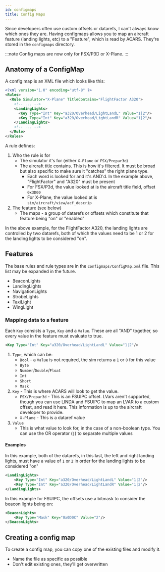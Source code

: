 ```yaml
---
id: configmaps
title: Config Maps
---
```


Since developers often use custom offsets or datarefs, I can't always know which ones they are. Having configmaps allows you to map an aircraft feature (landing lights, etc) to a "Feature", which is read by ACARS. They're stored in the `configmaps` directory.

:::note
Config maps are now only for FSX/P3D or X-Plane.
:::

## Anatomy of a ConfigMap

A config map is an XML file which looks like this:

```xml title=configmaps/FlightFactorA320.xml
<?xml version="1.0" encoding="utf-8" ?>
<Rules>
  <Rule Simulator="X-Plane" TitleContains="FlightFactor A320">
    <!-- ... -->
    <LandingLights>
      <Key Type="Int" Key="a320/Overhead/LightLandL" Value="1|2"/>
      <Key Type="Int" Key="a320/Overhead/LightLandR" Value="1|2"/>
    </LandingLights>
    <!-- ... -->
  </Rule>
</Rules>
```

A rule defines:

1. Who the rule is for
    - The simulator it's for (either `X-Plane` or `FSX/Prepar3d`)
    - The aircraft title contains. This is how it's filtered. It must be broad but also specific to make sure it "catches" the right plane type.
        - Each word is looked for and it's AND'd. In the example above, "FlightFactor" and "A320" must be present
        - For FSX/P3d, the value looked at is the aircraft title field, offset `0x3D00`
        - For X-Plane, the value looked at is `sim/aircraft/view/acf_descrip`
1. The feature (see below)
    - The maps - a group of datarefs or offsets which constitute that feature being "on" or "enabled"

In the above example, for the FlightFactor A320, the landing lights are controlled by two datarefs, both of which the values need to be 1 or 2 for the landing lights to be considered "on".

## Features

The base rules and rule types are in the `configmaps/ConfigMap.xml` file. This list may be expanded in the future.

- BeaconLights
- LandingLights
- NavigationLights
- StrobeLights
- TaxiLight
- WingLight

### Mapping data to a feature

Each `Key` consists a `Type`, `Key` and a `Value`. These are all "AND" together, so every value in the feature must evaluate to true.

```xml title=Example Rule
<Key Type="Int" Key="a320/Overhead/LightLandL" Value="1|2"/>
```

1. `Type`, which can be:
    - `Bool` - a `Value` is not required, the sim returns a `1` or `0` for this value
    - `Byte`
    - `Number`/`Double`/`Float`
    - `Int`
    - `Short`
    - `Mask`
2. `Key` - This is where ACARS will look to get the value. 
    - `FSX/Prepar3d` - This is an FSUIPC offset. LVars aren't supported, though you can use LINDA and FSUIPC to map an LVAR to a custom offset, and read it here. This information is up to the aircraft developer to provide.
    - `X-Plane` - This is a dataref value
3. `Value` 
    - This is what value to look for, in the case of a non-boolean type. You can use the OR operator (`|`) to separate multiple values

#### Examples

In this example, both of the datarefs, in this last, the left and right landing lights, must have a value of `1` or `2` in order for the landing lights to be considered "on"

```xml
<LandingLights>
    <Key Type="Int" Key="a320/Overhead/LightLandL" Value="1|2"/>
    <Key Type="Int" Key="a320/Overhead/LightLandR" Value="1|2"/>
</LandingLights>
```

In this example for FSUIPC, the offsets use a bitmask to consider the beacon lights being on:

```xml
<BeaconLights>
    <Key Type="Mask" Key="0x0D0C" Value="2"/>
</BeaconLights>
```

## Creating a config map

To create a config map, you can copy one of the existing files and modify it.

- Name the file as specific as possible
- Don't edit existing ones, they'll get overwritten